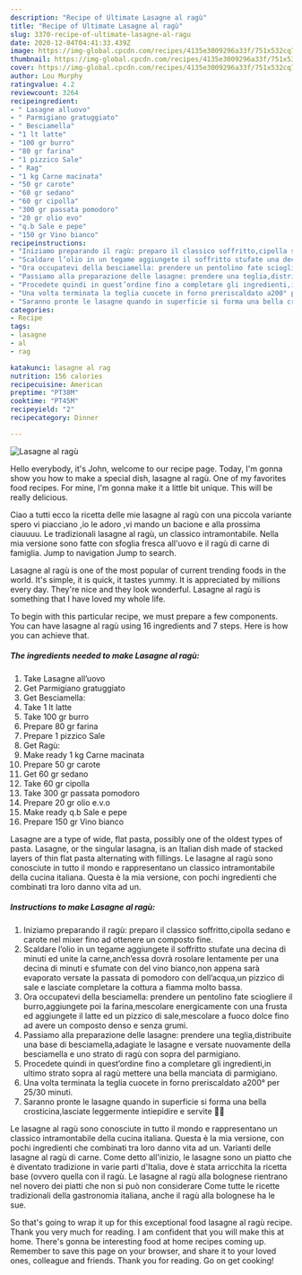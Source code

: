 ```yaml
---
description: "Recipe of Ultimate Lasagne al ragù"
title: "Recipe of Ultimate Lasagne al ragù"
slug: 3370-recipe-of-ultimate-lasagne-al-ragu
date: 2020-12-04T04:41:33.439Z
image: https://img-global.cpcdn.com/recipes/4135e3009296a33f/751x532cq70/lasagne-al-ragu-recipe-main-photo.jpg
thumbnail: https://img-global.cpcdn.com/recipes/4135e3009296a33f/751x532cq70/lasagne-al-ragu-recipe-main-photo.jpg
cover: https://img-global.cpcdn.com/recipes/4135e3009296a33f/751x532cq70/lasagne-al-ragu-recipe-main-photo.jpg
author: Lou Murphy
ratingvalue: 4.2
reviewcount: 3264
recipeingredient:
- " Lasagne alluovo"
- " Parmigiano gratuggiato"
- " Besciamella"
- "1 lt latte"
- "100 gr burro"
- "80 gr farina"
- "1 pizzico Sale"
- " Rag"
- "1 kg Carne macinata"
- "50 gr carote"
- "60 gr sedano"
- "60 gr cipolla"
- "300 gr passata pomodoro"
- "20 gr olio evo"
- "q.b Sale e pepe"
- "150 gr Vino bianco"
recipeinstructions:
- "Iniziamo preparando il ragù: preparo il classico soffritto,cipolla sedano e carote nel mixer fino ad ottenere un composto fine."
- "Scaldare l’olio in un tegame aggiungete il soffritto stufate una decina di minuti ed unite la carne,anch’essa dovrà rosolare lentamente per una decina di minuti e sfumate con del vino bianco,non appena sarà evaporato versate la passata di pomodoro con dell’acqua,un pizzico di sale e lasciate completare la cottura a fiamma molto bassa."
- "Ora occupatevi della besciamella: prendere un pentolino fate sciogliere il burro,aggiungete poi la farina,mescolare energicamente con una frusta ed aggiungete il latte ed un pizzico di sale,mescolare a fuoco dolce fino ad avere un composto denso e senza grumi."
- "Passiamo alla preparazione delle lasagne: prendere una teglia,distribuite una base di besciamella,adagiate le lasagne e versate nuovamente della besciamella e uno strato di ragù con sopra del parmigiano."
- "Procedete quindi in quest’ordine fino a completare gli ingredienti,in ultimo strato sopra al ragù mettere una bella manciata di parmigiano."
- "Una volta terminata la teglia cuocete in forno preriscaldato a200° per 25/30 minuti."
- "Saranno pronte le lasagne quando in superficie si forma una bella crosticina,lasciate leggermente intiepidire e servite 👍🏻"
categories:
- Recipe
tags:
- lasagne
- al
- rag

katakunci: lasagne al rag 
nutrition: 156 calories
recipecuisine: American
preptime: "PT38M"
cooktime: "PT45M"
recipeyield: "2"
recipecategory: Dinner

---
```



![Lasagne al ragù](https://img-global.cpcdn.com/recipes/4135e3009296a33f/751x532cq70/lasagne-al-ragu-recipe-main-photo.jpg)

Hello everybody, it's John, welcome to our recipe page. Today, I'm gonna show you how to make a special dish, lasagne al ragù. One of my favorites food recipes. For mine, I'm gonna make it a little bit unique. This will be really delicious.

Ciao a tutti ecco la ricetta delle mie lasagne al ragù con una piccola variante spero vi piacciano ,io le adoro ,vi mando un bacione e alla prossima ciauuuu. Le tradizionali lasagne al ragù, un classico intramontabile. Nella mia versione sono fatte con sfoglia fresca all&#39;uovo e il ragù di carne di famiglia. Jump to navigation Jump to search.

Lasagne al ragù is one of the most popular of current trending foods in the world. It's simple, it is quick, it tastes yummy. It is appreciated by millions every day. They're nice and they look wonderful. Lasagne al ragù is something that I have loved my whole life.


To begin with this particular recipe, we must prepare a few components. You can have lasagne al ragù using 16 ingredients and 7 steps. Here is how you can achieve that.

<!--inarticleads1-->

##### The ingredients needed to make Lasagne al ragù:

1. Take  Lasagne all’uovo
1. Get  Parmigiano gratuggiato
1. Get  Besciamella:
1. Take 1 lt latte
1. Take 100 gr burro
1. Prepare 80 gr farina
1. Prepare 1 pizzico Sale
1. Get  Ragù:
1. Make ready 1 kg Carne macinata
1. Prepare 50 gr carote
1. Get 60 gr sedano
1. Take 60 gr cipolla
1. Take 300 gr passata pomodoro
1. Prepare 20 gr olio e.v.o
1. Make ready q.b Sale e pepe
1. Prepare 150 gr Vino bianco


Lasagne are a type of wide, flat pasta, possibly one of the oldest types of pasta. Lasagne, or the singular lasagna, is an Italian dish made of stacked layers of thin flat pasta alternating with fillings. Le lasagne al ragù sono conosciute in tutto il mondo e rappresentano un classico intramontabile della cucina italiana. Questa è la mia versione, con pochi ingredienti che combinati tra loro danno vita ad un. 

<!--inarticleads2-->

##### Instructions to make Lasagne al ragù:

1. Iniziamo preparando il ragù: preparo il classico soffritto,cipolla sedano e carote nel mixer fino ad ottenere un composto fine.
1. Scaldare l’olio in un tegame aggiungete il soffritto stufate una decina di minuti ed unite la carne,anch’essa dovrà rosolare lentamente per una decina di minuti e sfumate con del vino bianco,non appena sarà evaporato versate la passata di pomodoro con dell’acqua,un pizzico di sale e lasciate completare la cottura a fiamma molto bassa.
1. Ora occupatevi della besciamella: prendere un pentolino fate sciogliere il burro,aggiungete poi la farina,mescolare energicamente con una frusta ed aggiungete il latte ed un pizzico di sale,mescolare a fuoco dolce fino ad avere un composto denso e senza grumi.
1. Passiamo alla preparazione delle lasagne: prendere una teglia,distribuite una base di besciamella,adagiate le lasagne e versate nuovamente della besciamella e uno strato di ragù con sopra del parmigiano.
1. Procedete quindi in quest’ordine fino a completare gli ingredienti,in ultimo strato sopra al ragù mettere una bella manciata di parmigiano.
1. Una volta terminata la teglia cuocete in forno preriscaldato a200° per 25/30 minuti.
1. Saranno pronte le lasagne quando in superficie si forma una bella crosticina,lasciate leggermente intiepidire e servite 👍🏻


Le lasagne al ragù sono conosciute in tutto il mondo e rappresentano un classico intramontabile della cucina italiana. Questa è la mia versione, con pochi ingredienti che combinati tra loro danno vita ad un. Varianti delle lasagne al ragù di carne. Come detto all&#39;inizio, le lasagne sono un piatto che è diventato tradizione in varie parti d&#39;Italia, dove è stata arricchita la ricetta base (ovvero quella con il ragù. Le lasagne al ragù alla bolognese rientrano nel novero dei piatti che non si può non considerare Come tutte le ricette tradizionali della gastronomia italiana, anche il ragù alla bolognese ha le sue. 

So that's going to wrap it up for this exceptional food lasagne al ragù recipe. Thank you very much for reading. I am confident that you will make this at home. There's gonna be interesting food at home recipes coming up. Remember to save this page on your browser, and share it to your loved ones, colleague and friends. Thank you for reading. Go on get cooking!
